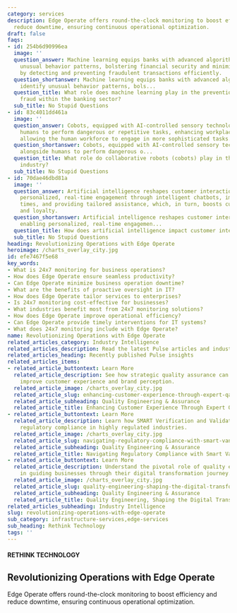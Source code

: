```yaml
---
category: services
description: Edge Operate offers round-the-clock monitoring to boost efficiency and
  reduce downtime, ensuring continuous operational optimization.
draft: false
faqs:
- id: 254b6d90996ea
  image: ''
  question_answer: Machine learning equips banks with advanced algorithms that identify
    unusual behavior patterns, bolstering financial security and minimizing losses
    by detecting and preventing fraudulent transactions efficiently.
  question_shortanswer: Machine learning equips banks with advanced algorithms that
    identify unusual behavior patterns, bols...
  question_title: What role does machine learning play in the prevention of financial
    fraud within the banking sector?
  sub_title: No Stupid Questions
- id: 83c4011dd461a
  image: ''
  question_answer: Cobots, equipped with AI-controlled sensory technology, work alongside
    humans to perform dangerous or repetitive tasks, enhancing workplace safety and
    allowing the human workforce to engage in more sophisticated tasks.
  question_shortanswer: Cobots, equipped with AI-controlled sensory technology, work
    alongside humans to perform dangerous o...
  question_title: What role do collaborative robots (cobots) play in the manufacturing
    industry?
  sub_title: No Stupid Questions
- id: 70dae46dbd81a
  image: ''
  question_answer: Artificial intelligence reshapes customer interactions by enabling
    personalized, real-time engagement through intelligent chatbots, improving response
    times, and providing tailored assistance, which, in turn, boosts customer satisfaction
    and loyalty.
  question_shortanswer: Artificial intelligence reshapes customer interactions by
    enabling personalized, real-time engagemen...
  question_title: How does artificial intelligence impact customer interaction experiences?
  sub_title: No Stupid Questions
heading: Revolutionizing Operations with Edge Operate
heroimage: /charts_overlay_city.jpg
id: efe7467f5e68
key_words:
- What is 24x7 monitoring for business operations?
- How does Edge Operate ensure seamless productivity?
- Can Edge Operate minimize business operation downtime?
- What are the benefits of proactive oversight in IT?
- How does Edge Operate tailor services to enterprises?
- Is 24x7 monitoring cost-effective for businesses?
- What industries benefit most from 24x7 monitoring solutions?
- How does Edge Operate improve operational efficiency?
- Can Edge Operate provide timely interventions for IT systems?
- What does 24x7 monitoring include with Edge Operate?
name: Revolutionizing Operations with Edge Operate
related_articles_category: Industry Intelligence
related_articles_description: Read the latest Pulse articles and industry insights.
related_articles_heading: Recently published Pulse insights
related_articles_items:
- related_article_buttontext: Learn More
  related_article_description: See how strategic quality assurance can significantly
    improve customer experience and brand perception.
  related_article_image: /charts_overlay_city.jpg
  related_article_slug: enhancing-customer-experience-through-expert-qa
  related_article_subheading: Quality Engineering & Assurance
  related_article_title: Enhancing Customer Experience Through Expert QA
- related_article_buttontext: Learn More
  related_article_description: Learn how SMART Verification and Validation streamline
    regulatory compliance in highly regulated industries.
  related_article_image: /charts_overlay_city.jpg
  related_article_slug: navigating-regulatory-compliance-with-smart-vandv
  related_article_subheading: Quality Engineering & Assurance
  related_article_title: Navigating Regulatory Compliance with Smart VandV
- related_article_buttontext: Learn More
  related_article_description: Understand the pivotal role of quality engineering
    in guiding businesses through their digital transformation journey.
  related_article_image: /charts_overlay_city.jpg
  related_article_slug: quality-engineering-shaping-the-digital-transformation
  related_article_subheading: Quality Engineering & Assurance
  related_article_title: Quality Engineering, Shaping the Digital Transformation
related_articles_subheading: Industry Intelligence
slug: revolutionizing-operations-with-edge-operate
sub_category: infrastructure-services,edge-services
sub_heading: Rethink Technology
tags: ''
---
```


#### RETHINK TECHNOLOGY
## Revolutionizing Operations with Edge Operate
Edge Operate offers round-the-clock monitoring to boost efficiency and reduce downtime, ensuring continuous operational optimization.
